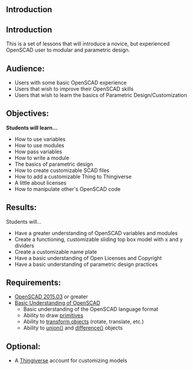 ## Introduction
Introduction
--------------
This is a set of lessons that will introduce a novice, but experienced OpenSCAD user to modular and parametric design. 

## Audience:
* Users with some basic OpenSCAD experience
* Users that wish to improve their OpenSCAD skills
* Users that wish to learn the basics of Parametric Design/Customization

## Objectives:
**Students will learn...**
* How to use variables 
* How to use modules
* How pass variables
* How to write a module
* The basics of parametric design
* How to create customizable SCAD files
* How to add a customizable Thing to Thingiverse
* A little about licenses
* How to manipulate other's OpenSCAD code

## Results:
Students will...
* Have a greater understanding of OpenSCAD variables and modules
* Create a functioning, customizable  sliding top box model with x and y dividers
* Create a customizable name plate
* Have a basic understanding of Open Licenses and Copyright
* Have a basic understanding of parametric design practices

## Requirements:
* [OpenSCAD 2015.03](http://www.openscad.org/downloads.html) or greater
* [Basic Understanding of OpenSCAD](https://i.materialise.com/blog/openscad-tutorial)
    - Basic understanding of the OpenSCAD language format
    - Ability to draw [primitives](https://en.wikibooks.org/wiki/OpenSCAD_User_Manual/The_OpenSCAD_Language#Primitive_Solids)
    - Ability to [transform objects](https://en.wikibooks.org/wiki/OpenSCAD_User_Manual/The_OpenSCAD_Language#Chapter_4_--_Transform) (rotate, translate, etc.)
    - Ability to [union()](https://en.wikibooks.org/wiki/OpenSCAD_User_Manual/The_OpenSCAD_Language#union) and [difference()](https://en.wikibooks.org/wiki/OpenSCAD_User_Manual/The_OpenSCAD_Language#difference) objects

## Optional:
* A [Thingiverse](htpp://thingiverse.com) account for customizing models 

